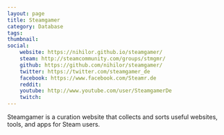 ```yaml
---
layout: page
title: Steamgamer
category: Database
tags: 
thumbnail: 
social:
    website: https://nihilor.github.io/steamgamer/
    steam: http://steamcommunity.com/groups/stmgmr/
    github: https://github.com/nihilor/steamgamer/
    twitter: https://twitter.com/steamgamer_de
    facebook: https://www.facebook.com/Steamr.de
    reddit: 
    youtube: http://www.youtube.com/user/SteamgamerDe
    twitch: 
---
```

Steamgamer is a curation website that collects and sorts useful websites, tools, and apps for Steam users.
